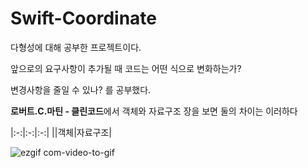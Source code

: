 # Swift-Coordinate

다형성에 대해 공부한 프로젝트이다.

앞으로의 요구사항이 추가될 때 코드는 어떤 식으로 변화하는가?

변경사항을 줄일 수 있나? 를 공부했다.

**로버트.C.마틴 - 클린코드**에서 객체와 자료구조 장을 보면 
둘의 차이는 이러하다

|:-:|:-:|:-:|
||객체|자료구조|


![ezgif com-video-to-gif](https://user-images.githubusercontent.com/39197978/61314630-05c5e100-a838-11e9-8fd4-34d578f1ae1a.gif)
